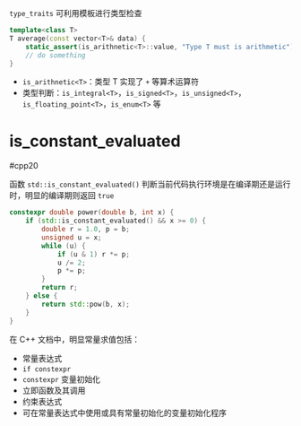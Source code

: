 `type_traits` 可利用模板进行类型检查

```c++
template<class T>
T average(const vector<T>& data) {
    static_assert(is_arithnetic<T>::value, "Type T must is arithmetic");
    // do something
}
```

* `is_arithnetic<T>`：类型 T 实现了 `+` 等算术运算符
* 类型判断：`is_integral<T>`，`is_signed<T>`，`is_unsigned<T>`，`is_floating_point<T>`，`is_enum<T>` 等
# is_constant_evaluated
#cpp20 

函数 `std::is_constant_evaluated()` 判断当前代码执行环境是在编译期还是运行时，明显的编译期则返回 `true`

```c++
constexpr double power(double b, int x) {
    if (std::is_constant_evaluated() && x >= 0) {
        double r = 1.0, p = b;
        unsigned u = x;
        while (u) {
            if (u & 1) r *= p;
            u /= 2;
            p *= p;
        }
        return r;
    } else {
        return std::pow(b, x);
    }
}
```

在 C++ 文档中，明显常量求值包括：
* 常量表达式
* `if constexpr`
* `constexpr` 变量初始化
* 立即函数及其调用
* 约束表达式
* 可在常量表达式中使用或具有常量初始化的变量初始化程序
